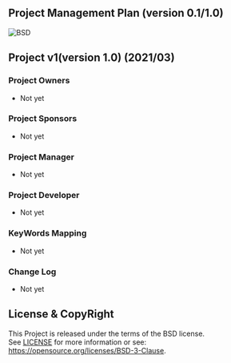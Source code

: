 
Project Management Plan
(version 0.1/1.0)
-----------------------

![BSD](https://img.shields.io/badge/License-BSD3-blue.svg)


## Project v1(version 1.0) (2021/03)

### Project Owners
- Not yet

### Project Sponsors
- Not yet

### Project Manager
- Not yet

### Project Developer
- Not yet

### KeyWords Mapping
- Not yet

### Change Log
- Not yet

## License & CopyRight
This Project is released under the terms of the BSD license.  
See [LICENSE](LICENSE.txt) for more information or see:  
https://opensource.org/licenses/BSD-3-Clause.
